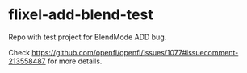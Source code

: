 # flixel-add-blend-test
Repo with test project for BlendMode ADD bug.

Check https://github.com/openfl/openfl/issues/1077#issuecomment-213558487 for more details.
